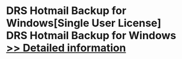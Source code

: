 # DRS Hotmail Backup for Windows[Single User License]<br />DRS Hotmail Backup for Windows<br />[>> Detailed information](https://secure.shareit.com/shareit/product.html?productid=301004316&affiliateid=200057808)